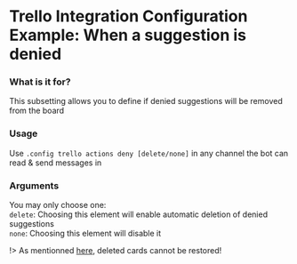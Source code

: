 # Trello Integration Configuration Example: When a suggestion is denied 

### What is it for?
This subsetting allows you to define if denied suggestions will be removed from the board

### Usage
Use `.config trello actions deny [delete/none]` in any channel the bot can read & send messages in 

### Arguments
You may only choose one:\
`delete`: Choosing this element will enable automatic deletion of denied suggestions\
`none`: Choosing this element will disable it

!> As mentionned [here](https://help.trello.com/article/795-archiving-and-deleting-cards), deleted cards cannot be restored!
